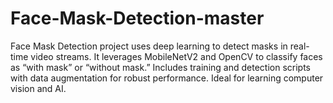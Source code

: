 # Face-Mask-Detection-master
Face Mask Detection project uses deep learning to detect masks in real-time video streams. It leverages MobileNetV2 and OpenCV to classify faces as “with mask” or “without mask.” Includes training and detection scripts with data augmentation for robust performance. Ideal for learning computer vision and AI.
